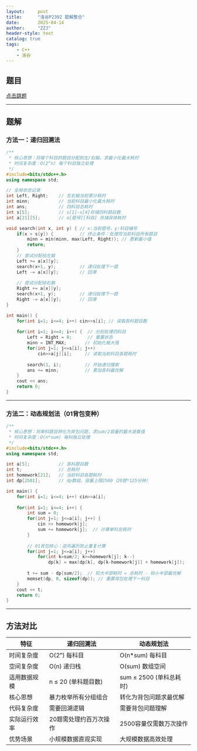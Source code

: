 ```yaml
---
layout:     post
title:      "洛谷P2392 题解整合"
date:       2025-04-14
author:     "ZZJ"
header-style: text
catalog: true
tags:
    - C++
    - 洛谷
---
```


## 题目

[点击跳题](https://www.luogu.com.cn/problem/P2392)

------------------------

## 题解

### 方法一：递归回溯法
```cpp
/**
 * 核心思想：将每个科目的题目分配到左/右脑，求最小化最大耗时
 * 时间复杂度：O(2^n) 每个科目独立处理
 */
#include<bits/stdc++.h>
using namespace std;

// 全局状态记录
int Left, Right;    // 左右脑当前累计耗时
int minn;           // 当前科目最小化最大耗时
int ans;            // 四科目总耗时
int s[5];           // s[1]-s[4]存储四科题目数
int a[21][5];       // a[题号][科目] 存储具体耗时

void search(int x, int y) { // x:当前题号，y:科目编号
    if(x > s[y]) {          // 终止条件：处理完当前科目所有题目
        minn = min(minn, max(Left, Right)); // 更新最小值
        return;
    }
    // 尝试分配给左脑
    Left += a[x][y];  
    search(x+1, y);         // 递归处理下一题
    Left -= a[x][y];        // 回溯
    
    // 尝试分配给右脑
    Right += a[x][y];  
    search(x+1, y);         // 递归处理下一题
    Right -= a[x][y];       // 回溯
}

int main() {
    for(int i=1; i<=4; i++) cin>>s[i]; // 读取各科题目数
    
    for(int i=1; i<=4; i++) {  // 分别处理四科目
        Left = Right = 0;      // 重置状态
        minn = INT_MAX;       // 初始化极大值
        for(int j=1; j<=s[i]; j++) 
            cin>>a[j][i];     // 读取当前科目各题耗时
            
        search(1, i);         // 开始递归搜索
        ans += minn;          // 累加各科最优解
    }
    cout << ans;
    return 0;
}
```

----------------------------

### 方法二：动态规划法（01背包变种）

```cpp
/**
 * 核心思想：将单科题目转化为背包问题，求sum/2容量的最大装载值
 * 时间复杂度：O(n*sum) 每科独立处理
 */
#include<bits/stdc++.h>
using namespace std;

int a[5];           // 各科题目数
int t;              // 总耗时
int homework[21];   // 当前科目各题耗时
int dp[2501];       // dp数组，容量上限2500（20题*125分钟）

int main() {
    for(int i=1; i<=4; i++) cin>>a[i];
    
    for(int i=1; i<=4; i++) {
        int sum = 0;
        for(int j=1; j<=a[i]; j++) {
            cin >> homework[j];
            sum += homework[j];  // 计算单科总耗时
        }
        
        // 01背包核心：逆向遍历防止重复计算
        for(int j=1; j<=a[i]; j++) 
            for(int k=sum/2; k>=homework[j]; k--) 
                dp[k] = max(dp[k], dp[k-homework[j]] + homework[j]);
        
        t += sum - dp[sum/2];  // 较大半部耗时 = 总耗时 - 较小半部最优解
        memset(dp, 0, sizeof(dp)); // 重置背包处理下一科目
    }
    cout << t;
    return 0;
}
```

---------------------

## 方法对比
| 特征 | 递归回溯法  |  动态规划法  |
| ---- | ---------  |  --------   |
| 时间复杂度 | O(2ⁿ) 每科目 | O(n*sum) 每科目 |
| 空间复杂度 | O(n) 递归栈 | O(sum) 数组空间 |
| 适用数据规模 | n ≤ 20 (单科题目数) | sum ≤ 2500 (单科总耗时) |
| 核心思想 | 暴力枚举所有分组组合 | 转化为背包问题求最优解 |
| 代码复杂度 | 需要回溯逻辑 | 需要背包问题理解 |
| 实际运行效率 | 20题需处理约百万次操作 | 2500容量仅需数万次操作 |
| 优势场景 | 小规模数据直观实现 | 大规模数据高效处理 |
